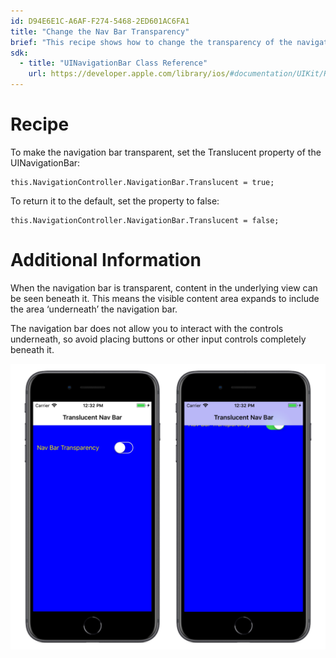 ```yaml
---
id: D94E6E1C-A6AF-F274-5468-2ED601AC6FA1
title: "Change the Nav Bar Transparency"
brief: "This recipe shows how to change the transparency of the navigation bar."
sdk:
  - title: "UINavigationBar Class Reference" 
    url: https://developer.apple.com/library/ios/#documentation/UIKit/Reference/UINavigationBar_Class/Reference/UINavigationBar.html
---
```


<a name="Recipe" class="injected"></a>


# Recipe

To make the navigation bar transparent, set the Translucent property of the
UINavigationBar:

```
this.NavigationController.NavigationBar.Translucent = true;
```

To return it to the default, set the property to false:

```
this.NavigationController.NavigationBar.Translucent = false;
```

 <a name="Additional_Information" class="injected"></a>


# Additional Information

When the navigation bar is transparent, content in the underlying view can be
seen beneath it. This means the visible content area expands to include the area
‘underneath’ the navigation bar.

The navigation bar does not allow you to interact with the controls
underneath, so avoid placing buttons or other input controls completely beneath
it.

 [ ![](Images/Picture_1.png)](Images/Picture_1.png)

